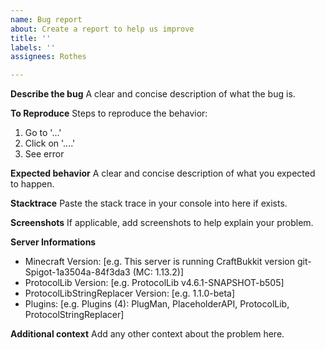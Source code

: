 ```yaml
---
name: Bug report
about: Create a report to help us improve
title: ''
labels: ''
assignees: Rothes

---
```


**Describe the bug**
A clear and concise description of what the bug is.

**To Reproduce**
Steps to reproduce the behavior:
1. Go to '...'
2. Click on '....'
3. See error

**Expected behavior**
A clear and concise description of what you expected to happen.

**Stacktrace**
Paste the stack trace in your console into here if exists.

**Screenshots**
If applicable, add screenshots to help explain your problem.

**Server Informations**
 - Minecraft Version: [e.g. This server is running CraftBukkit version git-Spigot-1a3504a-84f3da3 (MC: 1.13.2)]
 - ProtocolLib Version: [e.g. ProtocolLib v4.6.1-SNAPSHOT-b505]
 - ProtocolLibStringReplacer Version: [e.g. 1.1.0-beta]
 - Plugins: [e.g. Plugins (4): PlugMan, PlaceholderAPI, ProtocolLib, ProtocolStringReplacer]

**Additional context**
Add any other context about the problem here.
